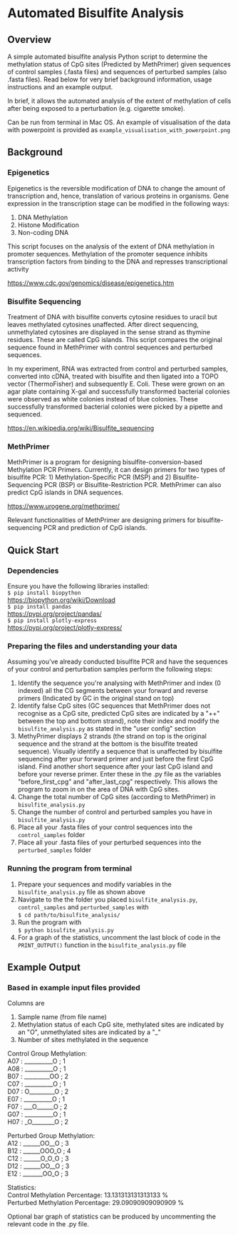 # Automated Bisulfite Analysis

## Overview
A simple automated bisulfite analysis Python script to determine the methylation status of CpG sites (Predicted by MethPrimer) given sequences of control samples (.fasta files) and sequences of perturbed samples (also .fasta files). Read below for very brief background information, usage instructions and an example output.

In brief, it allows the automated analysis of the extent of methylation of cells after being exposed to a perturbation (e.g. cigarette smoke).

Can be run from terminal in Mac OS.
An example of visualisation of the data with powerpoint is provided as `example_visualisation_with_powerpoint.png`

## Background
### Epigenetics
Epigenetics is the reversible modification of DNA to change the amount of transcription and, hence, translation of various proteins in organisms.
Gene expression in the transcription stage can be modified in the following ways:
1. DNA Methylation
3. Histone Modification
4. Non-coding DNA

This script focuses on the analysis of the extent of DNA methylation in promoter sequences. Methylation of the promoter sequence inhibits transcription factors from binding to the DNA and represses transcriptional activity

https://www.cdc.gov/genomics/disease/epigenetics.htm

### Bisulfite Sequencing
Treatment of DNA with bisulfite converts cytosine residues to uracil but leaves methylated cytosines unaffected. After direct sequencing, unmethylated cytosines are displayed in the sense strand as thymine residues. These are called CpG islands. This script compares the original sequence found in MethPrimer with control sequences and perturbed sequences. 

In my experiment, RNA was extracted from control and perturbed samples, converted into cDNA, treated with bisulfite and then ligated into a TOPO vector (ThermoFisher) and subsequently E. Coli. These were grown on an agar plate containing X-gal and successfully transformed bacterial colonies were observed as white colonies instead of blue colonies. These successfully transformed bacterial colonies were picked by a pipette and sequenced.

https://en.wikipedia.org/wiki/Bisulfite_sequencing

### MethPrimer
MethPrimer is a program for designing bisulfite-conversion-based Methylation PCR Primers. Currently, it can design primers for two types of bisulfite PCR: 1) Methylation-Specific PCR (MSP) and 2) Bisulfite-Sequencing PCR (BSP) or Bisulfite-Restriction PCR. MethPrimer can also predict CpG islands in DNA sequences.

https://www.urogene.org/methprimer/

Relevant functionalities of MethPrimer are designing primers for bisulfite-sequencing PCR and prediction of CpG islands.


## Quick Start
### Dependencies
Ensure you have the following libraries installed:<br/>
`$ pip install biopython`<br/>
https://biopython.org/wiki/Download<br/>
`$ pip install pandas`<br/>
https://pypi.org/project/pandas/<br/>
`$ pip install plotly-express`<br/>
https://pypi.org/project/plotly-express/<br/>


### Preparing the files and understanding your data
Assuming you've already conducted bisulfite PCR and have the sequences of your control and perturbation samples perform the following steps:
1. Identify the sequence you're analysing with MethPrimer and index (0 indexed) all the CG segments between your forward and reverse primers (Indicated by GC in the original stand on top)
2. Identify false CpG sites (GC sequences that MethPrimer does not recognise as a CpG site, predicted CpG sites are indicated by a "++" between the top and bottom strand), note their index and modify the `bisulfite_analysis.py` as stated in the "user config" section
3. MethyPrimer displays 2 strands (the strand on top is the original sequence and the strand at the bottom is the bisulfite treated sequence). Visually identify a sequence that is unaffected by bisulfite sequencing after your forward primer and just before the first CpG island. Find another short sequence after your last CpG island and before your reverse primer. Enter these in the .py file as the variables "before_first_cpg" and "after_last_cpg" respectively. This allows the program to zoom in on the area of DNA with CpG sites.
4. Change the total number of CpG sites (according to MethPrimer) in `bisulfite_analysis.py`
5. Change the number of control and perturbed samples you have in `bisulfite_analysis.py`
6. Place all your .fasta files of your control sequences into the `control_samples` folder
7. Place all your .fasta files of your perturbed sequences into the `perturbed_samples` folder

### Running the program from terminal
1. Prepare your sequences and modify variables in the `bisulfite_analysis.py` file as shown above
2. Navigate to the the folder you placed `bisulfite_analysis.py`, `control_samples` and `perturbed_samples` with<br/>
`$ cd path/to/bisulfite_analysis/`
3. Run the program with<br/>
`$ python bisulfite_analysis.py`
4. For a graph of the statistics, uncomment the last block of code in the `PRINT_OUTPUT()` function in the `bisulfite_analysis.py` file

## Example Output
### Based in example input files provided
Columns are
1. Sample name (from file name)
2. Methylation status of each CpG site, methylated sites are indicated by an "O", unmethylated sites are indicated by a "_"
3. Number of sites methylated in the sequence

Control Group Methylation:<br/>
A07 :  __________O ;  1<br/>
A08 :  __________O ;  1<br/>
B07 :  _________OO ;  2<br/>
C07 :  __________O ;  1<br/>
D07 :  O_________O ;  2<br/>
E07 :  __________O ;  1<br/>
F07 :  ___O______O ;  2<br/>
G07 :  __________O ;  1<br/>
H07 :  _O________O ;  2<br/>

Perturbed Group Methylation:<br/>
A12 :  ______OO__O ;  3<br/>
B12 :  ______OOO_O ;  4<br/>
C12 :  ______O_O_O ;  3<br/>
D12 :  ______OO__O ;  3<br/>
E12 :  _______OO_O ;  3<br/>

Statistics:<br/>
Control Methylation Percentage:  13.131313131313133 %<br/>
Perturbed Methylation Percentage:  29.09090909090909 %<br/>

Optional bar graph of statistics can be produced by uncommenting the relevant code in the .py file.
